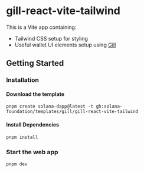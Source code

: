 # gill-react-vite-tailwind

This is a Vite app containing:

- Tailwind CSS setup for styling
- Useful wallet UI elements setup using [Gill](https://gill.site/)

## Getting Started

### Installation

#### Download the template

```shell
pnpm create solana-dapp@latest -t gh:solana-foundation/templates/gill/gill-react-vite-tailwind
```

#### Install Dependencies

```shell
pnpm install
```

### Start the web app

```shell
pnpm dev
```
